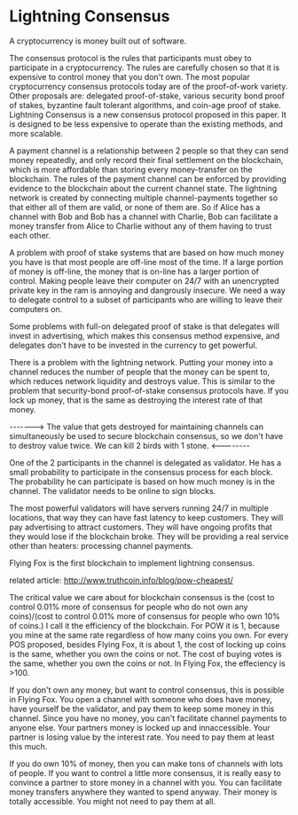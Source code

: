 Lightning Consensus
===================

A cryptocurrency is money built out of software. 

The consensus protocol is the rules that participants must obey to participate in a cryptocurrency. The rules are carefully chosen so that it is expensive to control money that you don't own. The most popular cryptocurrency consensus protocols today are of the proof-of-work variety. Other proposals are: delegated proof-of-stake, various security bond proof of stakes, byzantine fault tolerant algorithms, and coin-age proof of stake.
Lightning Consensus is a new consensus protocol proposed in this paper. It is designed to be less expensive to operate than the existing methods, and more scalable. 

A payment channel is a relationship between 2 people so that they can send money repeatedly, and only record their final settlement on the blockchain, which is more affordable than storing every money-transfer on the blockchain. The rules of the payment channel can be enforced by providing evidence to the blockchain about the current channel state. The lightning network is created by connecting multiple channel-payments together so that either all of them are valid, or none of them are. So if Alice has a channel with Bob and Bob has a channel with Charlie, Bob can facilitate a money transfer from Alice to Charlie without any of them having to trust each other.

A problem with proof of stake systems that are based on how much money you have is that most people are off-line most of the time. If a large portion of money is off-line, the money that is on-line has a larger portion of control. Making people leave their computer on 24/7 with an unencrypted private key in the ram is annoying and dangrously insecure. We need a way to delegate control to a subset of participants who are willing to leave their computers on.

Some problems with full-on delegated proof of stake is that delegates will invest in advertising, which makes this consensus method expensive, and delegates don't have to be invested in the currency to get powerful.

There is a problem with the lightning network. Putting your money into a channel reduces the number of people that the money can be spent to, which reduces network liquidity and destroys value. This is similar to the problem that security-bond proof-of-stake consensus protocols have. If you lock up money, that is the same as destroying the interest rate of that money. 

-------> The value that gets destroyed for maintaining channels can simultaneously be used to secure blockchain consensus, so we don't have to destroy value twice. We can kill 2 birds with 1 stone. <--------

One of the 2 participants in the channel is delegated as validator. He has a small probability to participate in the consensus process for each block. The probability he can participate is based on how much money is in the channel. The validator needs to be online to sign blocks.

The most powerful validators will have servers running 24/7 in multiple locations, that way they can have fast latency to keep customers. They will pay advertising to attract customers. They will have ongoing profits that they would lose if the blockchain broke. They will be providing a real service other than heaters: processing channel payments.

Flying Fox is the first blockchain to implement lightning consensus.

related article: http://www.truthcoin.info/blog/pow-cheapest/


The critical value we care about for blockchain consensus is the (cost to control 0.01% more of consensus for people who do not own any coins)/(cost to control 0.01% more of consensus for people who own 10% of coins.) I call it the efficiency of the blockchain. For POW it is 1, because you mine at the same rate regardless of how many coins you own. For every POS proposed, besides Flying Fox, it is about 1, the cost of locking up coins is the same, whether you own the coins or not. The cost of buying votes is the same, whether you own the coins or not. 
In Flying Fox, the effeciency is >100.

If you don't own any money, but want to control consensus, this is possible in Flying Fox. You open a channel with someone who does have money, have yourself be the validator, and pay them to keep some money in this channel.
Since you have no money, you can't facilitate channel payments to anyone else. Your partners money is locked up and innaccessible. Your partner is losing value by the interest rate. You need to pay them at least this much.

If you do own 10% of money, then you can make tons of channels with lots of people. If you want to control a little more consensus, it is really easy to convince a partner to store money in a channel with you. You can facilitate money transfers anywhere they wanted to spend anyway. Their money is totally accessible. You might not need to pay them at all.